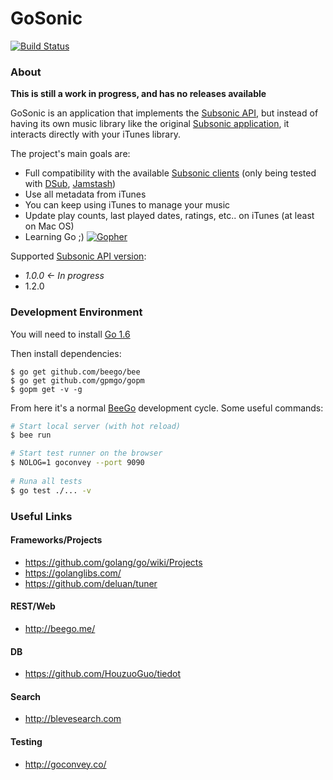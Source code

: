 GoSonic
=======

[![Build Status](https://travis-ci.org/deluan/gosonic.svg?branch=master)](https://travis-ci.org/deluan/gosonic)

### About

__This is still a work in progress, and has no releases available__

GoSonic is an application that implements the [Subsonic API](http://www.subsonic.org/pages/api.jsp), but instead of
having its own music library like the original [Subsonic application](http://www.subsonic.org), it interacts directly
with your iTunes library.

The project's main goals are:

* Full compatibility with the available [Subsonic clients](http://www.subsonic.org/pages/apps.jsp)
  (only being tested with
    [DSub](http://www.subsonic.org/pages/apps.jsp#dsub),
    [Jamstash](http://www.subsonic.org/pages/apps.jsp#jamstash))
* Use all metadata from iTunes
* You can keep using iTunes to manage your music
* Update play counts, last played dates, ratings, etc..  on iTunes (at least on Mac OS)
* Learning Go ;) [![Gopher](https://blog.golang.org/favicon.ico)](https://golang.org)

Supported [Subsonic API version](http://www.subsonic.org/pages/api.jsp#versions):

* _1.0.0 &larr; In progress_
* 1.2.0

### Development Environment

You will need to install [Go 1.6](https://golang.org/dl/)
    
Then install dependencies:
```
$ go get github.com/beego/bee   
$ go get github.com/gpmgo/gopm
$ gopm get -v -g
```  

From here it's a normal [BeeGo](http://beego.me) development cycle. Some useful commands: 

```bash
# Start local server (with hot reload)
$ bee run

# Start test runner on the browser
$ NOLOG=1 goconvey --port 9090
 
# Runa all tests 
$ go test ./... -v
```


### Useful Links

#### Frameworks/Projects
* https://github.com/golang/go/wiki/Projects
* https://golanglibs.com/
* https://github.com/deluan/tuner

#### REST/Web
* http://beego.me/

#### DB
* https://github.com/HouzuoGuo/tiedot

#### Search
* http://blevesearch.com

#### Testing
* http://goconvey.co/
